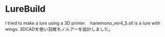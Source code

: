 # LureBuild
I tried to make a lure using a 3D printer.　hanemono_ver4_5.stl is a lure with wings.
3DCADを使い羽根モノルアーを設計しました。
